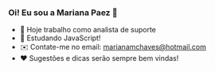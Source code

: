 ### Oi! Eu sou a Mariana Paez 👋

- 🔭 Hoje trabalho como analista de suporte 
- 🌱 Estudando JavaScript!
- ✉️ Contate-me no email: marianamchaves@hotmail.com
- ❤️ Sugestões e dicas serão sempre bem vindas!
